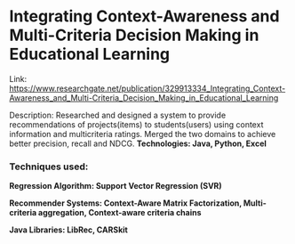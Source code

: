 # Integrating Context-Awareness and Multi-Criteria Decision Making in Educational Learning

Link: https://www.researchgate.net/publication/329913334_Integrating_Context-Awareness_and_Multi-Criteria_Decision_Making_in_Educational_Learning

Description:
Researched and designed a system to provide recommendations of projects(items) to students(users) using context information and multicriteria ratings. Merged the two domains to achieve better precision, recall and NDCG.
<b> Technologies: Java, Python, Excel

### Techniques used:
<b> Regression Algorithm: Support Vector Regression (SVR)

Recommender Systems: Context-Aware Matrix Factorization, Multi-criteria aggregation, Context-aware criteria chains

Java Libraries: LibRec, CARSkit
